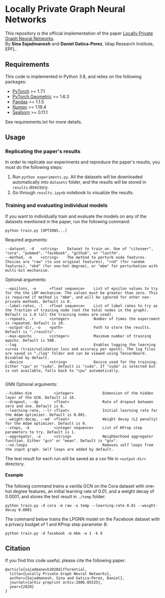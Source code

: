 # Locally Private Graph Neural Networks

This repository is the official implementation of the paper [Locally Private Graph Neural Networks](https://arxiv.org/abs/2006.05535).  
By **Sina Sajadmanesh** and **Daniel Gatica-Perez**, Idiap Research Institute, EPFL. 


## Requirements

This code is implemented in Python 3.8, and relies on the following packages:  
- [PyTorch](https://pytorch.org/get-started/locally/) >= 1.7.1
- [PyTorch Geometric](https://pytorch-geometric.readthedocs.io/en/latest/notes/installation.html) >= 1.6.3
- [Pandas](https://pandas.pydata.org/pandas-docs/stable/getting_started/install.html) >= 1.1.5
- [Numpy](https://numpy.org/install/) >= 1.19.4
- [Seaborn](https://seaborn.pydata.org/) >= 0.11.1  

See requirements.txt for more details.


## Usage

### Replicating the paper's results
In order to replicate our experiments and reproduce the paper's results, you must do the following steps:  
1. Run ``python experiments.py``. All the datasets will be downloaded automatically into ``datasets`` folder, and the results will be stored in ``results`` directory.
2. Go through ``results.ipynb`` notebook to visualize the results.

### Training and evaluating individual models
If you want to individually train and evaluate the models on any of the datasets mentioned in the paper, run the following command:  
```
python train.py [OPTIONS...]
```
Required arguments:  
```
--dataset, -d   <string>    Dataset to train on. One of "citeseer", "cora", "pubmed", "facebook", "github", or "lastfm".
--method, -m    <string>    The method to perturb node features. Choices are "raw" (to use original features), "rnd" (for random features), "ohd" (for one-hot degree), or "mbm" for perturbation with multi-bit mechanism.
```
Optional arguments:
```
--epsilons, -e      <float sequence>    List of epsilon values to try for the the LDP mechanism. The values must be greater than zero. This is required if method is "mbm", and will be ignored for other non-private methods. Default is 0.
--label-rates, -l   <float sequence>    List of label rates to try as the fraction of training node (not the total nodes in the graph). Default is 1.0 (all the training nodes are used).
--repeats, -r       <integer>           Number of times the experiment is repeated. Default is 10.  
--output-dir, -o    <path>              Path to store the results. Default is "./results".  
--max-epochs        <integer>           Maximum number of training epochs. Default is 500.
--log                                   Enables logging the learning curves (train/validation loss and accuracy per epoch). The log files are saved in "./log" folder and can be viewed using TensorBoard. Disabled by default.
--device            <string>            Device used for the training. Either "cpu" or "cuda". Default is "cuda". If "cuda" is selected but is not available, falls back to "cpu" automatically.
    
```
GNN Optional arguments:
```
--hidden-dim          <integer>             Dimension of the hidden layer of the GCN. Default is 16.
--dropout, --dp       <float>               Rate of dropout between zero and one. Default is 0.
--learning-rate, --lr <float>               Initial learning rate for the Adam optimizer. Default is 0.001.
--weight-decay, --wd  <float>               Weight decay (L2 penalty) for the Adam optimizer. Default is 0.
--steps, -k           <integer sequence>    List of KProp step parameters to try. Default is 1.
--aggregator, -a      <string>              Neighborhood aggregator function. Either "gcn" or "mean". Default is "gcn".
--no-loops                                  Removes self loops from the input graph. Self loops are added by default.
```

The test result for each run will be saved as a csv file in ``<output-dir>`` directory.

#### Example
The followig command trains a vanilla GCN on the Cora dataset with one-hot degree features, an initial learning rate of 0.01, and a weight decay of 0.0001, and stores the test result in ``./temp`` folder:  
```
python train.py -d cora -m raw -o temp --learning-rate 0.01 --weight-decay 0.0001
```
The command below trains the LPGNN model on the Facebook dataset with a privacy budget of 1 and KProp step parameter 8:  
```
python train.py -d facebook -m mbm -e 1 -k 8
```

## Citation

If you find this code useful, please cite the following paper:  
```
@article{sajadmanesh2020differential,
  title={Locally Private Graph Neural Networks},
  author={Sajadmanesh, Sina and Gatica-Perez, Daniel},
  journal={arXiv preprint arXiv:2006.05535},
  year={2020}
}
```
